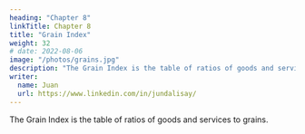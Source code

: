 ```yaml
---
heading: "Chapter 8"
linkTitle: Chapter 8
title: "Grain Index"
weight: 32
# date: 2022-08-06
image: "/photos/grains.jpg"
description: "The Grain Index is the table of ratios of goods and services to grains"
writer:
  name: Juan
  url: https://www.linkedin.com/in/jundalisay/
---
```



The Grain Index is the table of ratios of goods and services to grains.
